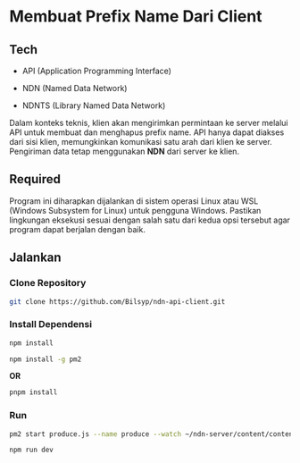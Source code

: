 # Membuat Prefix Name Dari Client

## Tech

- API (Application Programming Interface)

- NDN (Named Data Network)

- NDNTS (Library Named Data Network)

Dalam konteks teknis, klien akan mengirimkan permintaan ke server melalui API untuk membuat dan menghapus prefix name. API hanya dapat diakses dari sisi klien, memungkinkan komunikasi satu arah dari klien ke server. Pengiriman data tetap menggunakan **NDN** dari server ke klien.

## Required

Program ini diharapkan dijalankan di sistem operasi Linux atau WSL (Windows Subsystem for Linux) untuk pengguna Windows. Pastikan lingkungan eksekusi sesuai dengan salah satu dari kedua opsi tersebut agar program dapat berjalan dengan baik.

## Jalankan

### Clone Repository

```bash
git clone https://github.com/Bilsyp/ndn-api-client.git
```

### Install Dependensi

```bash
npm install
```

```bash
npm install -g pm2
```

**OR**

```bash
pnpm install
```

### Run

```bash
pm2 start produce.js --name produce --watch ~/ndn-server/content/content.json
```

```bash
npm run dev
```
